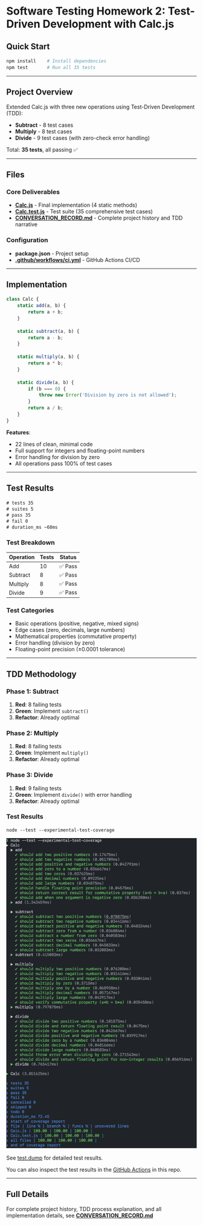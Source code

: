# Software Testing Homework 2: Test-Driven Development with Calc.js

## Quick Start

```bash
npm install    # Install dependencies
npm test       # Run all 35 tests
```

---

## Project Overview

Extended Calc.js with three new operations using Test-Driven Development (TDD):
- **Subtract** - 8 test cases
- **Multiply** - 8 test cases
- **Divide** - 9 test cases (with zero-check error handling)

Total: **35 tests**, all passing ✅

---

## Files

### Core Deliverables
- **[Calc.js](Calc.js)** - Final implementation (4 static methods)
- **[Calc.test.js](Calc.test.js)** - Test suite (35 comprehensive test cases)
- **[CONVERSATION_RECORD.md](CONVERSATION_RECORD.md)** - Complete project history and TDD narrative

### Configuration
- **package.json** - Project setup
- **[.github/workflows/ci.yml](.github/workflows/ci.yml)** - GitHub Actions CI/CD

---

## Implementation

```javascript
class Calc {
    static add(a, b) {
        return a + b;
    }

    static subtract(a, b) {
        return a - b;
    }

    static multiply(a, b) {
        return a * b;
    }

    static divide(a, b) {
        if (b === 0) {
            throw new Error('Division by zero is not allowed');
        }
        return a / b;
    }
}
```

**Features**:
- 22 lines of clean, minimal code
- Full support for integers and floating-point numbers
- Error handling for division by zero
- All operations pass 100% of test cases

---

## Test Results

```
# tests 35
# suites 5
# pass 35
# fail 0
# duration_ms ~60ms
```

### Test Breakdown
| Operation | Tests | Status |
|-----------|-------|--------|
| Add | 10 | ✅ Pass |
| Subtract | 8 | ✅ Pass |
| Multiply | 8 | ✅ Pass |
| Divide | 9 | ✅ Pass |

### Test Categories
- Basic operations (positive, negative, mixed signs)
- Edge cases (zero, decimals, large numbers)
- Mathematical properties (commutative property)
- Error handling (division by zero)
- Floating-point precision (±0.0001 tolerance)

---

## TDD Methodology

### Phase 1: Subtract
1. **Red**: 8 failing tests 
2. **Green**: Implement `subtract()` 
3. **Refactor**: Already optimal

### Phase 2: Multiply
1. **Red**: 8 failing tests 
2. **Green**: Implement `multiply()` 
3. **Refactor**: Already optimal

### Phase 3: Divide
1. **Red**: 9 failing tests 
2. **Green**: Implement `divide()` with error handling 
3. **Refactor**: Already optimal

### Test Results

```
node --test --experimental-test-coverage
```
![](test_result.png)

See [test.dump](test.dump) for detailed test results.

You can also inspect the test results in the [GitHub Actions](https://github.com/Quisette/NYCU-Software-Testing-HW2/actions/) in this repo.




---

## Full Details

For complete project history, TDD process explanation, and all implementation details, see **[CONVERSATION_RECORD.md](CONVERSATION_RECORD.md)**
